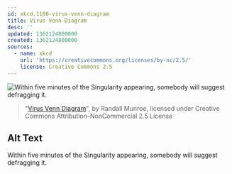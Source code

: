 ```yaml
---
id: xkcd.1180-virus-venn-diagram
title: Virus Venn Diagram
desc: ''
updated: 1362124800000
created: 1362124800000
sources:
  - name: xkcd
    url: 'https://creativecommons.org/licenses/by-nc/2.5/'
    license: Creative Commons 2.5
---
```

![Within five minutes of the Singularity appearing, somebody will suggest defragging it.](https://imgs.xkcd.com/comics/virus_venn_diagram.png)
> "[Virus Venn Diagram](https://xkcd.com/1180/)", by Randall Munroe, licensed under Creative Commons Attribution-NonCommercial 2.5 License

## Alt Text
Within five minutes of the Singularity appearing, somebody will suggest defragging it.
